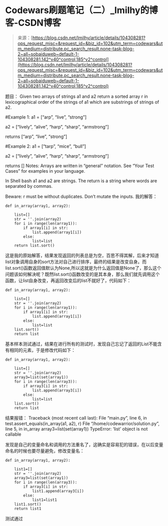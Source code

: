 <!--yml
category: codewars
date: 2022-08-13 11:39:41
-->

# Codewars刷题笔记（二）_Imilhy的博客-CSDN博客

> 来源：[https://blog.csdn.net/Imilhy/article/details/104308281?ops_request_misc=&request_id=&biz_id=102&utm_term=codewars&utm_medium=distribute.pc_search_result.none-task-blog-2~all~sobaiduweb~default-1-104308281.142^v40^control,185^v2^control](https://blog.csdn.net/Imilhy/article/details/104308281?ops_request_misc=&request_id=&biz_id=102&utm_term=codewars&utm_medium=distribute.pc_search_result.none-task-blog-2~all~sobaiduweb~default-1-104308281.142^v40^control,185^v2^control)

题目：
Given two arrays of strings a1 and a2 return a sorted array r in lexicographical order of the strings of a1 which are substrings of strings of a2.

#Example 1: a1 = [“arp”, “live”, “strong”]

a2 = [“lively”, “alive”, “harp”, “sharp”, “armstrong”]

returns [“arp”, “live”, “strong”]

#Example 2: a1 = [“tarp”, “mice”, “bull”]

a2 = [“lively”, “alive”, “harp”, “sharp”, “armstrong”]

returns []
Notes:
Arrays are written in “general” notation. See “Your Test Cases” for examples in your language.

In Shell bash a1 and a2 are strings. The return is a string where words are separated by commas.

Beware: r must be without duplicates.
Don’t mutate the inputs.
我的解答：

```
def in_array(array1, array2):

    list=[]
    str = ''.join(array2)
    for i in range(len(array1)):
        if array1[i] in str:
            list.append(array1[i])
        else:
            list=list
    return list.sort() 
```

这是我的原始解答，结果发现返回的列表总是为空，百思不得其解，后来才知道list对象调用自身的sort方法对自己进行排序，最终的结果是改变自身。而list.sort()函数返回值默认为None,所以这就是为什么返回值是None了，那么这个问题该如何解决呢？既然list.sort()函数改变的是其本身，那么我们就先调用这个函数，让list自身改变，再返回改变后的list不就好了，代码如下：

```
def in_array(array1, array2):

    list=[]
    str = ''.join(array2)
    for i in range(len(array1)):
        if array1[i] in str:
            list.append(array1[i])
        else:
            list=list
    list.sort()        
    return list 
```

基本样本测试通过，结果在进行所有的测试时，发现自己忘记了返回的List不能含有相同的元素，于是修改代码如下：

```
def in_array(array1, array2):

    list=[]
    str = ''.join(array2)
    array3=list(set(array1))
    for i in range(len(array3)):
        if array3[i] in str:
            list.append(array3[i])
        else:
            list=list
    list.sort()
    return list 
```

结果报错：
Traceback (most recent call last):
File “main.py”, line 6, in
test.assert_equals(in_array(a1, a2), r)
File “/home/codewarrior/solution.py”, line 5, in in_array
array3=list(set(array1))
TypeError: ‘list’ object is not callable

发现是自己的变量命名和调用的方法重名了，这确实是容易犯的错误，在以后变量命名的时候也要尽量避免，修改变量名：

```
def in_array(array1, array2):

    list1=[]
    str = ''.join(array2)
    array3=list(set(array1))
    for i in range(len(array3)):
        if array3[i] in str:
            list1.append(array3[i])
        else:
            list1=list1
    list1.sort()
    return list1 
```

测试通过